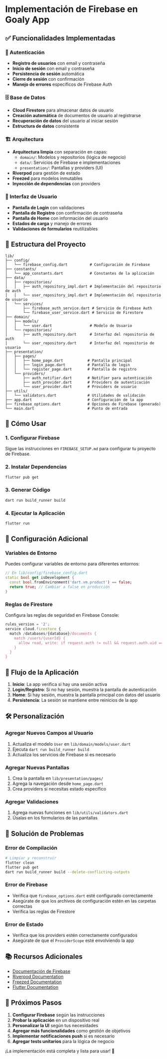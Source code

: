 # Implementación de Firebase en Goaly App

## ✅ Funcionalidades Implementadas

### 🔐 Autenticación
- **Registro de usuarios** con email y contraseña
- **Inicio de sesión** con email y contraseña
- **Persistencia de sesión** automática
- **Cierre de sesión** con confirmación
- **Manejo de errores** específicos de Firebase Auth

### 🗄️ Base de Datos
- **Cloud Firestore** para almacenar datos de usuario
- **Creación automática** de documentos de usuario al registrarse
- **Recuperación de datos** del usuario al iniciar sesión
- **Estructura de datos** consistente

### 🏗️ Arquitectura
- **Arquitectura limpia** con separación en capas:
  - `domain/`: Modelos y repositorios (lógica de negocio)
  - `data/`: Servicios de Firebase e implementaciones
  - `presentation/`: Pantallas y providers (UI)
- **Riverpod** para gestión de estado
- **Freezed** para modelos inmutables
- **Inyección de dependencias** con providers

### 🎨 Interfaz de Usuario
- **Pantalla de Login** con validaciones
- **Pantalla de Registro** con confirmación de contraseña
- **Pantalla de Home** con información del usuario
- **Estados de carga** y manejo de errores
- **Validaciones de formularios** reutilizables

## 📁 Estructura del Proyecto

```
lib/
├── config/
│   └── firebase_config.dart          # Configuración de Firebase
├── constants/
│   └── app_constants.dart            # Constantes de la aplicación
├── data/
│   ├── repositories/
│   │   ├── auth_repository_impl.dart # Implementación del repositorio de auth
│   │   └── user_repository_impl.dart # Implementación del repositorio de usuario
│   └── services/
│       ├── firebase_auth_service.dart # Servicio de Firebase Auth
│       └── firebase_user_service.dart # Servicio de Firestore
├── domain/
│   ├── models/
│   │   └── user.dart                 # Modelo de Usuario
│   └── repositories/
│       ├── auth_repository.dart      # Interfaz del repositorio de auth
│       └── user_repository.dart      # Interfaz del repositorio de usuario
├── presentation/
│   ├── pages/
│   │   ├── home_page.dart           # Pantalla principal
│   │   ├── login_page.dart          # Pantalla de login
│   │   └── register_page.dart       # Pantalla de registro
│   └── providers/
│       ├── auth_notifier.dart       # Notifier para autenticación
│       ├── auth_provider.dart       # Providers de autenticación
│       └── user_provider.dart       # Providers de usuario
├── utils/
│   └── validators.dart              # Utilidades de validación
├── app.dart                         # Configuración de la app
├── firebase_options.dart            # Opciones de Firebase (generado)
└── main.dart                        # Punto de entrada
```

## 🚀 Cómo Usar

### 1. Configurar Firebase
Sigue las instrucciones en `FIREBASE_SETUP.md` para configurar tu proyecto de Firebase.

### 2. Instalar Dependencias
```bash
flutter pub get
```

### 3. Generar Código
```bash
dart run build_runner build
```

### 4. Ejecutar la Aplicación
```bash
flutter run
```

## 🔧 Configuración Adicional

### Variables de Entorno
Puedes configurar variables de entorno para diferentes entornos:

```dart
// En lib/config/firebase_config.dart
static bool get isDevelopment {
  const bool.fromEnvironment('dart.vm.product') == false;
  return true; // Cambiar a false en producción
}
```

### Reglas de Firestore
Configura las reglas de seguridad en Firebase Console:

```javascript
rules_version = '2';
service cloud.firestore {
  match /databases/{database}/documents {
    match /users/{userId} {
      allow read, write: if request.auth != null && request.auth.uid == userId;
    }
  }
}
```

## 📱 Flujo de la Aplicación

1. **Inicio**: La app verifica si hay una sesión activa
2. **Login/Registro**: Si no hay sesión, muestra la pantalla de autenticación
3. **Home**: Si hay sesión, muestra la pantalla principal con datos del usuario
4. **Persistencia**: La sesión se mantiene entre reinicios de la app

## 🛠️ Personalización

### Agregar Nuevos Campos al Usuario
1. Actualiza el modelo `User` en `lib/domain/models/user.dart`
2. Ejecuta `dart run build_runner build`
3. Actualiza los servicios de Firebase si es necesario

### Agregar Nuevas Pantallas
1. Crea la pantalla en `lib/presentation/pages/`
2. Agrega la navegación desde `home_page.dart`
3. Crea providers si necesitas estado específico

### Agregar Validaciones
1. Agrega nuevas funciones en `lib/utils/validators.dart`
2. Úsalas en los formularios de las pantallas

## 🐛 Solución de Problemas

### Error de Compilación
```bash
# Limpiar y reconstruir
flutter clean
flutter pub get
dart run build_runner build --delete-conflicting-outputs
```

### Error de Firebase
- Verifica que `firebase_options.dart` esté configurado correctamente
- Asegúrate de que los archivos de configuración estén en las carpetas correctas
- Verifica las reglas de Firestore

### Error de Estado
- Verifica que los providers estén correctamente configurados
- Asegúrate de que el `ProviderScope` esté envolviendo la app

## 📚 Recursos Adicionales

- [Documentación de Firebase](https://firebase.google.com/docs)
- [Riverpod Documentation](https://riverpod.dev/)
- [Freezed Documentation](https://pub.dev/packages/freezed)
- [Flutter Documentation](https://docs.flutter.dev/)

## 🎯 Próximos Pasos

1. **Configurar Firebase** según las instrucciones
2. **Probar la aplicación** en un dispositivo real
3. **Personalizar la UI** según tus necesidades
4. **Agregar más funcionalidades** como gestión de objetivos
5. **Implementar notificaciones push** si es necesario
6. **Agregar tests unitarios** para la lógica de negocio

¡La implementación está completa y lista para usar! 🚀
